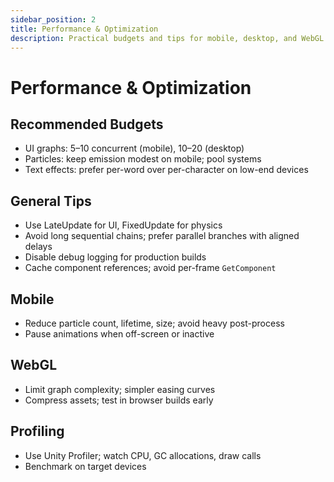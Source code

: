 ```yaml
---
sidebar_position: 2
title: Performance & Optimization
description: Practical budgets and tips for mobile, desktop, and WebGL
---
```


# Performance & Optimization

## Recommended Budgets
- UI graphs: 5–10 concurrent (mobile), 10–20 (desktop)
- Particles: keep emission modest on mobile; pool systems
- Text effects: prefer per-word over per-character on low-end devices

## General Tips
- Use LateUpdate for UI, FixedUpdate for physics
- Avoid long sequential chains; prefer parallel branches with aligned delays
- Disable debug logging for production builds
- Cache component references; avoid per-frame `GetComponent`

## Mobile
- Reduce particle count, lifetime, size; avoid heavy post-process
- Pause animations when off-screen or inactive

## WebGL
- Limit graph complexity; simpler easing curves
- Compress assets; test in browser builds early

## Profiling
- Use Unity Profiler; watch CPU, GC allocations, draw calls
- Benchmark on target devices


